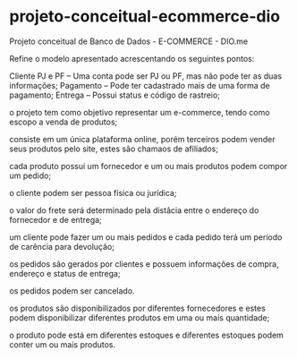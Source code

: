# projeto-conceitual-ecommerce-dio
Projeto conceitual de Banco de Dados - E-COMMERCE - DIO.me

Refine o modelo apresentado acrescentando os seguintes pontos:

Cliente PJ e PF – Uma conta pode ser PJ ou PF, mas não pode ter as duas informações;
Pagamento – Pode ter cadastrado mais de uma forma de pagamento;
Entrega – Possui status e código de rastreio;

o projeto tem como objetivo representar um e-commerce, tendo como escopo a venda de produtos;

consiste em um única plataforma online, porém terceiros podem vender seus produtos pelo site, estes são chamaos de afiliados;

cada produto possui um fornecedor e um ou mais produtos podem compor um pedido;

o cliente podem ser pessoa física ou jurídica;

o valor do frete será determinado pela distâcia entre o endereço do fornecedor e de entrega;

um cliente pode fazer um ou mais pedidos e cada pedido terá um período de carência para devolução;

os pedidos são gerados por clientes e possuem informações de compra, endereço e status de entrega;

os pedidos podem ser cancelado.

os produtos são disponibilizados por diferentes fornecedores e estes podem disponibilizar diferentes produtos em uma ou mais quantidade;

o produto pode está em diferentes estoques e diferentes estoques podem conter um ou mais produtos.

